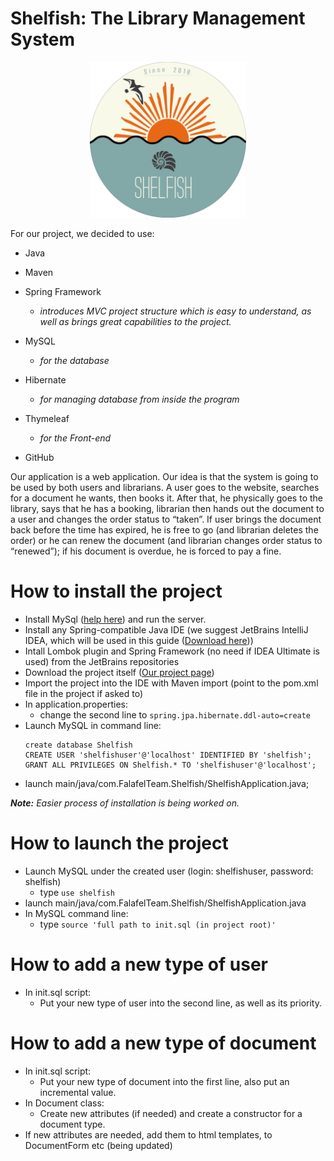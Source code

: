 # Shelfish: The Library Management System
<p align="center">
 <img src="tmp/logo.png" width="250">
</p>
For our project, we decided to use:

* Java
* Maven
* Spring Framework
  * _introduces MVC project structure which is easy to understand, as well as brings great capabilities to the project._

* MySQL
  * _for the database_

* Hibernate
  * _for managing database from inside the program_

* Thymeleaf
  * _for the Front-end_
* GitHub

Our application is a web application. Our idea is that the system is going to be used by both users and librarians. A user goes to the website, searches for a document he wants, then books it. After that, he physically goes to the library, says that he has a booking, librarian then hands out the document to a user and changes the order status to “taken”. If user brings the document back before the time has expired, he is free to go (and librarian deletes the order) or he can renew the document (and librarian changes order status to “renewed”); if his document is overdue, he is forced to pay a fine.

# How to install the project
 * Install MySql ([help here](https://dev.mysql.com/doc/workbench/en/wb-installing.html)) and run the server.
 * Install any Spring-compatible Java IDE (we suggest JetBrains IntelliJ IDEA, which will be used in this guide ([Download here](https://www.jetbrains.com/idea/download)))
 * Intall Lombok plugin and Spring Framework (no need if IDEA Ultimate is used) from the JetBrains repositories
 * Download the project itself ([Our project page](https://github.com/FalafelTeam/Shelfish))
 * Import the project into the IDE with Maven import (point to the pom.xml file in the project if asked to)
 * In application.properties:
   * change the second line to `spring.jpa.hibernate.ddl-auto=create`
 * Launch MySQL in command line:
    ```
    create database Shelfish
    CREATE USER 'shelfishuser'@'localhost' IDENTIFIED BY 'shelfish';
    GRANT ALL PRIVILEGES ON Shelfish.* TO 'shelfishuser'@'localhost';
    ```
 * launch main/java/com.FalafelTeam.Shelfish/ShelfishApplication.java;
 
 _**Note:** Easier process of installation is being worked on._
 
# How to launch the project
 * Launch MySQL under the created user (login: shelfishuser, password: shelfish)
   * type `use shelfish`
 * launch main/java/com.FalafelTeam.Shelfish/ShelfishApplication.java
 * In MySQL command line:
   * type `source 'full path to init.sql (in project root)'`
 
 
# How to add a new type of user
* In init.sql script:
  * Put your new type of user into the second line, as well as its priority.

# How to add a new type of document
* In init.sql script:
  * Put your new type of document into the first line, also put an incremental value.
* In Document class:
  * Create new attributes (if needed) and create a constructor for a document type.
* If new attributes are needed, add them to html templates, to DocumentForm etc (being updated)
